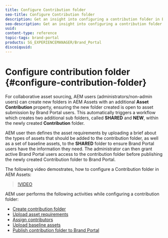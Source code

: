 ```yaml
---
title: Configure Contribution folder
seo-title: Configure Contribution folder
description: Get an insight into configuring a contribution folder in Brand Portal.
seo-description: Get an insight into configuring a contribution folder in Brand Portal.
uuid: 
content-type: reference
topic-tags: brand-portal
products: SG_EXPERIENCEMANAGER/Brand_Portal
discoiquuid: 
---
```


# Configure contribution folder {#configure-contribution-folder}

For collaborative asset sourcing, AEM users (administrators/non-admin users) can create new folders in AEM Assets with an additional **Asset Contribution** property, ensuring the new folder created is open to asset submission by Brand Portal users.  This automatically triggers a workflow which creates two additional sub folders, called **SHARED** and **NEW**, within the newly created **Contribution** folder.

AEM user then defines the asset requirements by uploading a brief about the types of assets that should be added to the contribution folder, as well as a set of baseline assets, to the **SHARED** folder to ensure Brand Portal users have the information they need. The administrator can then grant active Brand Portal users access to the contribution folder before publishing the newly created Contribution folder to Brand Portal.

The following video demostrates, how to configure a Contribution folder in AEM Assets:

>[!VIDEO](https://video.tv.adobe.com/v/30547)

AEM user performs the following activities while configuring a contribution folder:

* [Create contribution folder](brand-portal-create-contribution-folder.md)
* [Upload asset requirements](brand-portal-configure-contribution-folder-properties.md)
* [Assign contributors](brand-portal-configure-contribution-folder-properties.md)
* [Upload baseline assets](brand-portal-upload-baseline-assets.md)
* [Publish contribution folder to Brand Portal](brand-portal-publish-contribution-folder-to-brand-portal.md)
